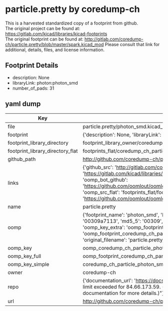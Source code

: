 # particle.pretty by coredump-ch  
This is a harvested standardized copy of a footprint from github.  
The original project can be found at:  
https://gitlab.com/kicad/libraries/kicad-footprints  
The original footprint can be found at:
http://gitlab.com/coredump-ch/particle.pretty/blob/master/spark.kicad_mod
Please consult that link for additional, details, files, and license information.  
## Footprint Details
* description: None  
* libraryLink: photon:photon_smd  
* number_of_pads: 31  
## yaml dump  
| Key | Value |  
| --- | --- |  
| file | particle.pretty/photon_smd.kicad_mod |  
| footprint | {'description': None, 'libraryLink': 'photon:photon_smd', 'number_of_pads': 31} |  
| footprint_library_directory | footprint_library_owner/coredump-ch_particle.pretty |  
| footprint_library_directory_flat | footprints_flat/coredump_ch_particle_photon_smd/working |  
| github_path | http://github.com/coredump-ch/particle.pretty/blob/master/photon_smd.kicad_mod |  
| links | {'github_src': 'http://gitlab.com/coredump-ch/particle.pretty/blob/master/spark.kicad_mod', 'github_src_repo': 'https://gitlab.com/kicad/libraries/kicad-footprints', 'oomp_bot': 'footprints/coredump_ch_particle_photon_smd/working', 'oomp_bot_github': 'https://github.com/oomlout/oomlout_oomp_footprint_bot/tree/main/footprints/coredump_ch_particle_photon_smd/working', 'oomp_src_flat': 'footprints_flat/footprints_flat/coredump_ch_particle_photon_smd/working', 'oomp_src_flat_github': 'https://github.com/oomlout/oomlout_oomp_footprint_src/tree/main/footprints_flat/coredump_ch_particle_photon_smd/working'} |  
| name | particle.pretty |  
| oomp | {'footprint_name': 'photon_smd', 'library_name': 'particle', 'md5': '00309a711387e39edc277c0e64de8b67', 'md5_10': '00309a7113', 'md5_5': '00309', 'md5_6': '00309a', 'oomp_key': 'oomp_coredump_ch_particle_photon_smd', 'oomp_key_extra': 'oomp_footprint_coredump_ch_particle_photon_smd', 'oomp_key_full': 'oomp_footprint_coredump_ch_particle_photon_smd_00309a', 'oomp_key_simple': 'coredump_ch_particle_photon_smd', 'original_filename': 'particle.pretty/photon_smd.kicad_mod', 'owner_name': 'coredump_ch'} |  
| oomp_key | oomp_coredump_ch_particle_photon_smd |  
| oomp_key_full | oomp_footprint_coredump_ch_particle_photon_smd |  
| oomp_key_simple | coredump_ch_particle_photon_smd |  
| owner | coredump-ch |  
| repo | {'documentation_url': 'https://docs.github.com/rest/overview/resources-in-the-rest-api#rate-limiting', 'message': "API rate limit exceeded for 84.66.173.59. (But here's the good news: Authenticated requests get a higher rate limit. Check out the documentation for more details.)"} |  
| url | http://github.com/coredump-ch/particle.pretty |  

